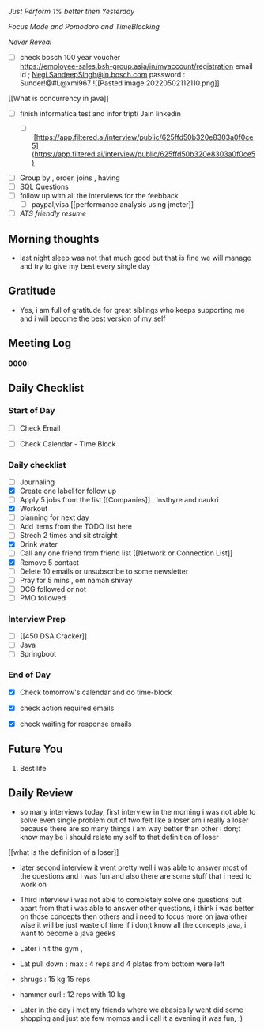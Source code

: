 *Just Perform 1% better then Yesterday*
 
 *Focus Mode and Pomodoro and TimeBlocking* 

 *Never Reveal*


- [ ] check bosch 100 year voucher  
		https://employee-sales.bsh-group.asia/in/myaccount/registration
	email id ; Negi.SandeepSingh@in.bosch.com
	password : Sunder!@#L@xmi967
	![[Pasted image 20220502112110.png]]

[[What is concurrency in java]]


- [ ] finish informatica test and infor tripti Jain linkedin
	- [ ]  [https://app.filtered.ai/interview/public/625ffd50b320e8303a0f0ce5](https://app.filtered.ai/interview/public/625ffd50b320e8303a0f0ce5)


- [ ] Group by , order, joins , having 
- [ ] SQL Questions 
- [ ] follow up with all the interviews for the feebback
	- [ ] paypal,visa 
[[performance analysis using jmeter]]

- [ ] *ATS friendly resume*
## Morning thoughts
- last night sleep was not that much good but that is fine we will manage and try to give my best every single day

## Gratitude
- Yes, i am full of gratitude for great siblings who keeps supporting me and i will become the best version of my self


## Meeting Log

#### 0000:


## Daily Checklist 

### Start of Day

- [ ] Check Email

- [ ] Check Calendar - Time Block


### Daily checklist

- [ ] Journaling
- [x] Create one label for follow up
- [ ] Apply 5 jobs from the list  [[Companies]] , Insthyre and naukri
- [x] Workout
- [ ] planning for next day
- [ ] Add items from the TODO list here
- [ ] Strech 2 times and sit straight
- [x] Drink water 
- [ ] Call any one friend from friend list [[Network or Connection List]]
- [x] Remove 5 contact
- [ ] Delete 10 emails or unsubscribe to some newsletter
- [ ] Pray for 5 mins , om namah shivay
- [ ] DCG followed or not 
- [ ] PMO followed

### Interview Prep
- [ ] [[450 DSA Cracker]]
- [ ] Java 
- [ ] Springboot

### End of Day
- [x] Check tomorrow's calendar and do time-block
- [x] check action required emails
- [x] check waiting for response emails 


## Future You
1. Best life 


## Daily Review  
- so many interviews today, first interview in the morning i was not able to solve even single problem out of two felt like a loser am i really a loser because there are so many things i am way better than other i don;t know may be i should relate my self to that definition of loser

[[what is the definition of a loser]]

- later second interview it went pretty well i was able to answer most of the questions and i was fun and also there are some stuff that i need to  work on

- Third interview i was not able to completely solve one questions but apart from that i was able to answer other questions, i think i was better on those concepts then others and i need to focus more on java other wise it will be just waste of time if i don;t know all the concepts java, i want to become a java geeks

- Later i hit the gym , 
- Lat pull down : max : 4 reps and 4 plates from bottom were left
- shrugs : 15 kg 15 reps
- hammer curl : 12 reps with 10 kg


- Later in the day i met my friends where we abasically went did some shopping and just ate few momos and i call it a evening it was fun,  :) 



